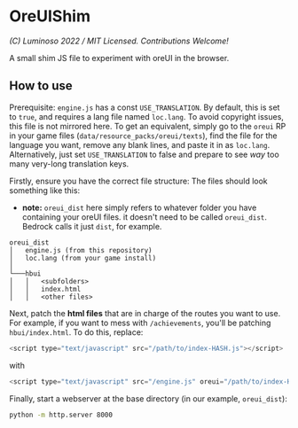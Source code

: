 # OreUIShim

*(C) Luminoso 2022 / MIT Licensed. Contributions Welcome!*

A small shim JS file to experiment with oreUI in the browser.

## How to use

Prerequisite: `engine.js` has a const `USE_TRANSLATION`. By default, this is set to `true`, and requires a lang file named `loc.lang`. To avoid copyright issues, this file is not mirrored here. To get an equivalent, simply go to the `oreui` RP in your game files (`data/resource_packs/oreui/texts`), find the file for the language you want, remove any blank lines, and paste it in as `loc.lang`. Alternatively, just set `USE_TRANSLATION` to false and prepare to see *way* too many very-long translation keys.

Firstly, ensure you have the correct file structure: The files should look something like this:
   - **note:** `oreui_dist` here simply refers to whatever folder you have containing your oreUI files. it doesn't need to be called `oreui_dist`. Bedrock calls it just `dist`, for example.

```
oreui_dist
│   engine.js (from this repository)
│   loc.lang (from your game install)
│
└───hbui
│   │   <subfolders>
│   │   index.html
│   │   <other files>
```

Next, patch the **html files** that are in charge of the routes you want to use. For example, if you want to mess with `/achievements`, you'll be patching `hbui/index.html`.
To do this, replace:

```js
<script type="text/javascript" src="/path/to/index-HASH.js"></script>
```

with

```js
<script type="text/javascript" src="/engine.js" oreui="/path/to/index-HASH.js"></script>
```

Finally, start a webserver at the base directory (in our example, `oreui_dist`):

```bash
python -m http.server 8000
```
